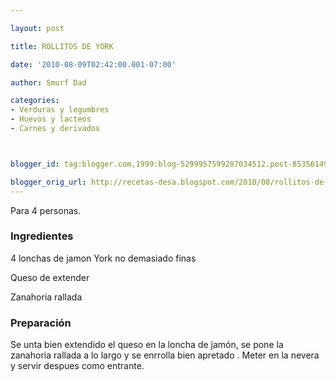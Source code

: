 ```yaml
---

layout: post

title: ROLLITOS DE YORK

date: '2010-08-09T02:42:00.001-07:00'

author: Smurf Dad

categories:
- Verduras y legumbres
- Huevos y lacteos
- Carnes y derivados



blogger_id: tag:blogger.com,1999:blog-5299957599287034512.post-8535614916007165170

blogger_orig_url: http://recetas-desa.blogspot.com/2010/08/rollitos-de-york.html
---
```


Para 4 personas.

<h3>Ingredientes</h3>

4 lonchas de jamon York no demasiado finas

Queso de extender

Zanahoria rallada

<h3>Preparación</h3>

Se unta bien extendido el queso en la loncha de jamón, se pone la zanahoria rallada a lo largo y se enrrolla bien apretado . Meter en la nevera y servir despues como entrante.
